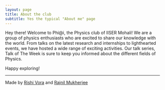 ```yaml
---
layout: page
title: About the club
subtitle: Yes the typical "About me" page
---
```


Hey there!
Welcome to Phi@i, the Physics club of IISER Mohali!
We are a group of physics enthusiasts who are excited to share our knowledge with the world.
From talks on the latest research and internships to lighthearted events, we have hosted a wide range of exciting activities. 
Our talk series, Talk of The Week is sure to keep you informed about the different fields of Physics. 

Happy exploring!

---

Made by [Rishi Vora](https://github.com/RishiVora) and [Rajnil Mukherjee](https://github.com/Aaevelion)
